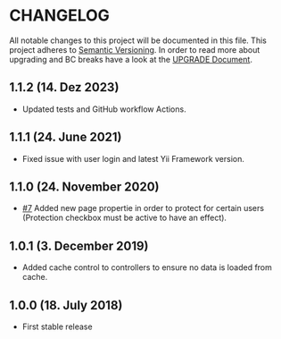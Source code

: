 # CHANGELOG

All notable changes to this project will be documented in this file. This project adheres to [Semantic Versioning](http://semver.org/).
In order to read more about upgrading and BC breaks have a look at the [UPGRADE Document](UPGRADE.md).

## 1.1.2 (14. Dez 2023)

- Updated tests and GitHub workflow Actions.

## 1.1.1 (24. June 2021)

- Fixed issue with user login and latest Yii Framework version.

## 1.1.0 (24. November 2020)

- [#7](https://github.com/luyadev/luya-module-userauth/pull/7) Added new page propertie in order to protect for certain users (Protection checkbox must be active to have an effect).

## 1.0.1 (3. December 2019)

- Added cache control to controllers to ensure no data is loaded from cache.

## 1.0.0 (18. July 2018)

- First stable release
